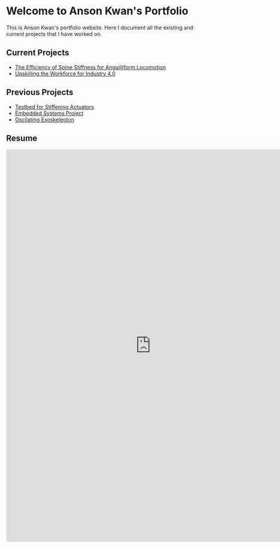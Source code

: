 # Welcome to Anson Kwan's Portfolio

This is Anson Kwan's portfolio website. Here I document all the existing and current projects that I have worked on.

## Current Projects

* [The Efficiency of Spine Stiffness for Anguilliform Locomotion](/spines)
* [Upskilling the Workforce for Industry 4.0](/training_station)

## Previous Projects

* [Testbed for Stiffening Actuators](/kaiteki)
* [Embedded Systems Project](/embedded)
* [Oscilating Exoskeleoton](/exo)

## Resume

<embed src="https://aakwan.github.io/Images/Anson_Kwan_Resume.pdf" width="772px" height="1050px"/>
